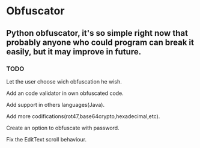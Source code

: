 # Obfuscator
## Python obfuscator, it's so simple right now that probably anyone who could program can break it easily, but it may improve in future.

### TODO

Let the user choose wich obfuscation he wish.

Add an code validator in own obfuscated code.

Add support in others languages(Java).

Add more codifications(rot47,base64crypto,hexadecimal,etc).

Create an option to obfuscate with password.

Fix the EditText scroll behaviour.
